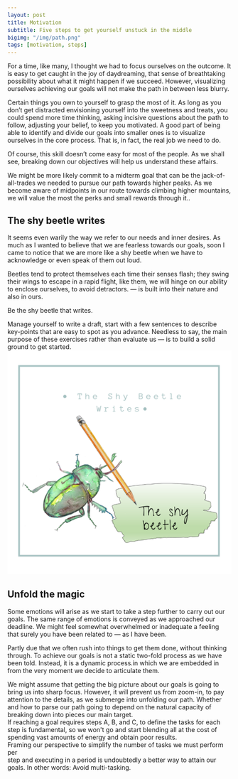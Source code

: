 ```yaml
---
layout: post
title: Motivation
subtitle: Five steps to get yourself unstuck in the middle
bigimg: "/img/path.png"
tags: [motivation, steps]
---
```



For a time, like many, I thought we had to focus ourselves on the outcome. It is easy to get caught in the joy of daydreaming, that sense of breathtaking possibility about what it might happen if we succeed. However, visualizing ourselves achieving our goals will not make the path in between less blurry.

Certain things you own to yourself to grasp the most of it. As long as you don’t get distracted envisioning yourself into the sweetness and treats, you could spend more time thinking, asking incisive questions about the path to follow, adjusting your belief, to keep you motivated. A good part of being able to identify and divide our goals into smaller ones is to visualize ourselves in the core process. That is, in fact, the real job we need to do.

Of course, this skill doesn’t come easy for most of the people. As we shall see, breaking down our objectives will help us understand these affairs.

We might be more likely commit to a midterm goal that can be the jack-of-all-trades we needed to pursue our path towards higher peaks. As we become aware of midpoints in our route towards climbing higher mountains, we will value the most the perks and small rewards through it..

## **The shy beetle writes**

It seems even warily the way we refer to our needs and inner desires. As much as I wanted to believe that we are fearless towards our goals, soon I came to notice that we are more like a shy beetle when we have to acknowledge or even speak of them out loud.

Beetles tend to protect themselves each time their senses flash; they swing their wings to escape in a rapid flight, like them, we will hinge on our ability to enclose ourselves, to avoid detractors. — is built into their nature and also in ours.

Be the shy beetle that writes.

Manage yourself to write a draft, start with a few sentences to describe key-points that are easy to spot as you advance. Needless to say, the main purpose of these exercises rather than evaluate us — is to build a solid ground to get started.  
![beetle write](/uploads/1.png "write")

## **Unfold the magic**

Some emotions will arise as we start to take a step further to carry out our goals. The same range of emotions is conveyed as we approached our deadline. We might feel somewhat overwhelmed or inadequate a feeling that surely you have been related to — as I have been.

Partly due that we often rush into things to get them done, without thinking through. To achieve our goals is not a static two-fold process as we have been told. Instead, it is a dynamic process.in which we are embedded in from the very moment we decide to articulate them.

We might assume that getting the big picture about our goals is going to bring us into sharp focus. However, it will prevent us from zoom-in, to pay attention to the details, as we submerge into unfolding our path. Whether and how to parse our path going to depend on the natural capacity of breaking down into pieces our main target.  
If reaching a goal requires steps A, B, and C, to define the tasks for each step is fundamental, so we won't go and start blending all at the cost of spending vast amounts of energy and obtain poor results.  
Framing our perspective to simplify the number of tasks we must perform per  
step and executing in a period is undoubtedly a better way to attain our goals. In other words: Avoid multi-tasking.
